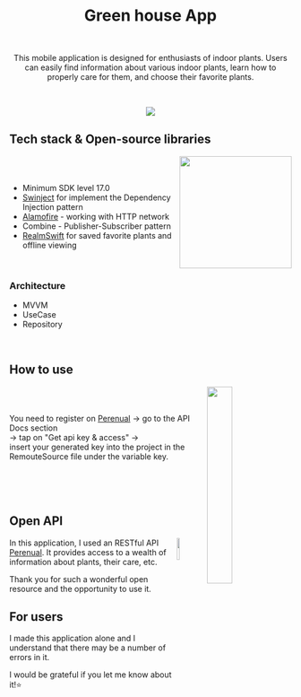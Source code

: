 <h1 align="center">Green house App</h1>
<br>
<p align="center">  
This mobile application is designed for enthusiasts of indoor plants. Users can easily find information about various indoor plants, learn how to properly care for them, and choose their favorite plants.
  <br>
</p>
  <br>
<p align="center">
<img src="https://github.com/AlexandraGromova/Greenhouse/assets/75542410/de36073b-5bbc-4c88-9017-dc005d6f6e0f"/>
</p>


  ## Tech stack & Open-source libraries

<img src="https://github.com/AlexandraGromova/Greenhouse/assets/75542410/6ec53e1a-c126-4dc0-8557-478ad2e61c28" align="right" width="200"/>
  <br>
   <br>

- Minimum SDK level 17.0 
- [Swinject](https://github.com/Swinject/Swinject) for implement the Dependency Injection pattern
- [Alamofire](https://github.com/Alamofire/Alamofire) - working with HTTP network
- Combine - Publisher-Subscriber pattern
- [RealmSwift](https://github.com/realm/realm-swift) for saved favorite plants and offline viewing

<br>

 ### Architecture
 - MVVM
 - UseCase
 - Repository

 <br>

  ## How to use

  <img src="https://github.com/AlexandraGromova/Greenhouse/assets/75542410/1fc1eb2b-fadf-4fff-b2fd-4a68663bc967" align="right" width="30%"/>

<br>
<br>

You need to register on [Perenual](https://perenual.com) -> go to the API Docs section<br>
-> tap on "Get api key & access" -><br>
insert your generated key into the project in the RemouteSource file under the variable key.<br>

   <br>
   <br>
   <br>
   
  ## Open API

<img src="https://github.com/AlexandraGromova/Greenhouse/assets/75542410/43f86b8a-287c-405f-bc34-4297f3d26c22" align="right" width="10%"/>

  In this application, I used an RESTful API [Perenual](https://perenual.com/docs/api). It provides access to a wealth of information about plants, their care, etc.<br>
  
  Thank you for such a wonderful open resource and the opportunity to use it.

  ## For users
  I made this application alone and I understand that there may be a number of errors in it.
  
  I would be grateful if you let me know about it!⭐




